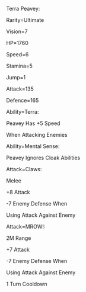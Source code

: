 Terra Peavey:

Rarity=Ultimate

Vision=7

HP=1760

Speed=6

Stamina=5

Jump=1

Attack=135

Defence=165

Ability=Terra:

Peavey Has +5 Speed

When Attacking Enemies

Ability=Mental Sense:

Peavey Ignores Cloak Abilities

Attack=Claws:

Melee

+8 Attack

-7 Enemy Defense When

Using Attack Against Enemy

Attack=MROW!:

2M Range

+7 Attack

-7 Enemy Defense When

Using Attack Against Enemy

1 Turn Cooldown
